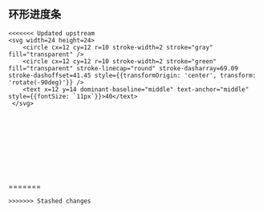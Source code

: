 ## 环形进度条

```html:example
<<<<<<< Updated upstream
<svg width=24 height=24>
    <circle cx=12 cy=12 r=10 stroke-width=2 stroke="gray" fill="transparent" />
    <circle cx=12 cy=12 r=10 stroke-width=2 stroke="green" fill="transparent" stroke-linecap="round" stroke-dasharray=69.09 stroke-dashoffset=41.45 style={{transformOrigin: 'center', transform: 'rotate(-90deg)'}} />
    <text x=12 y=14 dominant-baseline="middle" text-anchor="middle" style={{fontSize: `11px`}}>40</text>
 </svg>
```
=======
    <svg class="progress-circle">
        <circle
            cx="500" 
            cy="500" 
            r="110" 
            fill="#efefef"
        />
        <circle
            id="progress" 
            cx="500" 
            cy="500" 
            r="100" 
            stroke="#3fd0af"
            fill="#efefef"
            stroke-width='20'
            stroke-linecap="round"
            stroke-dasharray="1,800"
        />
        <circle
            cx="500" 
            cy="500" 
            r="90"
            fill="#fff" 
        />
        <text x="490" y="505" fill="red" id="precent">0%</text>
    </svg>
```
>>>>>>> Stashed changes
